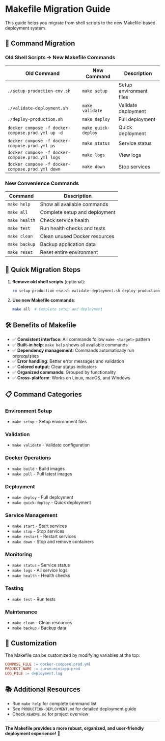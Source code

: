 # Makefile Migration Guide

This guide helps you migrate from shell scripts to the new Makefile-based deployment system.

## 🔄 Command Migration

### **Old Shell Scripts → New Makefile Commands**

| Old Command | New Command | Description |
|-------------|-------------|-------------|
| `./setup-production-env.sh` | `make setup` | Setup environment files |
| `./validate-deployment.sh` | `make validate` | Validate deployment |
| `./deploy-production.sh` | `make deploy` | Full deployment |
| `docker compose -f docker-compose.prod.yml up -d` | `make quick-deploy` | Quick deployment |
| `docker compose -f docker-compose.prod.yml ps` | `make status` | Service status |
| `docker compose -f docker-compose.prod.yml logs` | `make logs` | View logs |
| `docker compose -f docker-compose.prod.yml down` | `make down` | Stop services |

### **New Convenience Commands**

| Command | Description |
|---------|-------------|
| `make help` | Show all available commands |
| `make all` | Complete setup and deployment |
| `make health` | Check service health |
| `make test` | Run health checks and tests |
| `make clean` | Clean unused Docker resources |
| `make backup` | Backup application data |
| `make reset` | Reset entire environment |

## 🚀 Quick Migration Steps

1. **Remove old shell scripts** (optional):
   ```bash
   rm setup-production-env.sh validate-deployment.sh deploy-production.sh
   ```

2. **Use new Makefile commands**:
   ```bash
   make all  # Complete setup and deployment
   ```

## 🛠️ Benefits of Makefile

- ✅ **Consistent interface**: All commands follow `make <target>` pattern
- ✅ **Built-in help**: `make help` shows all available commands
- ✅ **Dependency management**: Commands automatically run prerequisites
- ✅ **Error handling**: Better error messages and validation
- ✅ **Colored output**: Clear status indicators
- ✅ **Organized commands**: Grouped by functionality
- ✅ **Cross-platform**: Works on Linux, macOS, and Windows

## 📋 Command Categories

### **Environment Setup**
- `make setup` - Setup environment files

### **Validation**
- `make validate` - Validate configuration

### **Docker Operations**
- `make build` - Build images
- `make pull` - Pull latest images

### **Deployment**
- `make deploy` - Full deployment
- `make quick-deploy` - Quick deployment

### **Service Management**
- `make start` - Start services
- `make stop` - Stop services
- `make restart` - Restart services
- `make down` - Stop and remove containers

### **Monitoring**
- `make status` - Service status
- `make logs` - All service logs
- `make health` - Health checks

### **Testing**
- `make test` - Run tests

### **Maintenance**
- `make clean` - Clean resources
- `make backup` - Backup data

## 🔧 Customization

The Makefile can be customized by modifying variables at the top:

```makefile
COMPOSE_FILE := docker-compose.prod.yml
PROJECT_NAME := aurum-miniapp-prod
LOG_FILE := deployment.log
```

## 📚 Additional Resources

- Run `make help` for complete command list
- See `PRODUCTION-DEPLOYMENT.md` for detailed deployment guide
- Check `README.md` for project overview

---

**The Makefile provides a more robust, organized, and user-friendly deployment experience!** 🎯